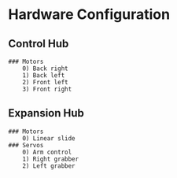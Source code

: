 # Hardware Configuration
## Control Hub
    ### Motors
        0) Back right
        1) Back left
        2) Front left
        3) Front right
## Expansion Hub
    ### Motors
        0) Linear slide
    ### Servos
        0) Arm control
        1) Right grabber
        2) Left grabber